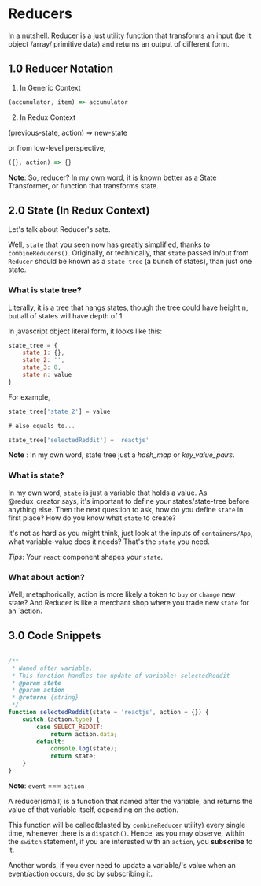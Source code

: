 # Reducers

In a nutshell. Reducer is a just utility function that transforms an input (be it object /array/ primitive data) and 
returns an output of different form.

## 1.0  Reducer Notation

1. In Generic Context

```javascript
(accumulator, item) => accumulator
```

2. In  Redux Context

(previous-state, action) => new-state

or from low-level perspective,

```javascript
({}, action) => {}
```

**Note**: So, reducer? In my own word, it is known better as a State Transformer, or function that transforms state.



##  2.0 State (In Redux Context)

Let's talk about Reducer's sate. 

Well, `state` that you seen now has greatly simplified, thanks to `combineReducers()`. Originally, or technically,
that `state` passed in/out from `Reducer` should be known as a `state tree` (a bunch of states), than just one state.

### What is state tree?

Literally, it is a tree that hangs states, though the tree could have height n, but all of states will have depth of 1.

In javascript object literal form, it looks like this:

```javascript
state_tree = {
    state_1: {},
    state_2: '',
    state_3: 0,
    state_n: value
}
```

For example,

```javascript
state_tree['state_2'] = value

# also equals to...

state_tree['selectedReddit'] = 'reactjs'
```


**Note** : In my own word, state tree just a *hash_map* or *key_value_pairs*.


### What is state?

In my own word, `state` is just a variable that holds a value. As @redux_creator says, it's important to define your 
states/state-tree before anything else. Then the next question to ask, how do you define `state` in first place? 
How do you know what `state` to create? 

It's not as hard as you might think, just look at the inputs of `containers/App`, what variable-value does it needs? 
That's the `state` you need.

*Tips*: Your `react` component shapes your `state`.


### What about action?

Well, metaphorically, action is more likely a token to `buy` or `change` new state? And Reducer is like a merchant shop 
where you trade new `state` for an `action.


## 3.0  Code Snippets

```javascript

/**
 * Named after variable.
 * This function handles the update of variable: selectedReddit
 * @param state
 * @param action
 * @returns {string}
 */
function selectedReddit(state = 'reactjs', action = {}) {
    switch (action.type) {
        case SELECT_REDDIT:
            return action.data;
        default:
            console.log(state);
            return state;
    }
}

```

**Note**: `event` === `action`


A reducer(small) is a function that named after the variable, and returns the value of that variable itself, depending 
on the action. 

This function will be called(blasted by `combineReducer` utility) every single time, whenever there is a `dispatch()`. 
Hence, as you may observe, within the `switch` statement, if you are interested with an `action`, you **subscribe** to it.

Another words, if you ever need to update a variable/'s value when an event/action occurs, do so by subscribing it.
